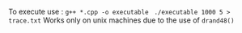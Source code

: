To execute use :
``` g++ *.cpp -o executable ```
``` ./executable 1000 5 > trace.txt```
Works only on unix machines due to the use of ```drand48()```